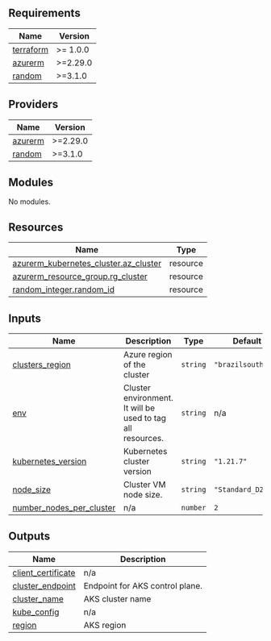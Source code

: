 <!-- BEGIN_TF_DOCS -->
## Requirements

| Name | Version |
|------|---------|
| <a name="requirement_terraform"></a> [terraform](#requirement\_terraform) | >= 1.0.0 |
| <a name="requirement_azurerm"></a> [azurerm](#requirement\_azurerm) | >=2.29.0 |
| <a name="requirement_random"></a> [random](#requirement\_random) | >=3.1.0 |

## Providers

| Name | Version |
|------|---------|
| <a name="provider_azurerm"></a> [azurerm](#provider\_azurerm) | >=2.29.0 |
| <a name="provider_random"></a> [random](#provider\_random) | >=3.1.0 |

## Modules

No modules.

## Resources

| Name | Type |
|------|------|
| [azurerm_kubernetes_cluster.az_cluster](https://registry.terraform.io/providers/hashicorp/azurerm/latest/docs/resources/kubernetes_cluster) | resource |
| [azurerm_resource_group.rg_cluster](https://registry.terraform.io/providers/hashicorp/azurerm/latest/docs/resources/resource_group) | resource |
| [random_integer.random_id](https://registry.terraform.io/providers/hashicorp/random/latest/docs/resources/integer) | resource |

## Inputs

| Name | Description | Type | Default | Required |
|------|-------------|------|---------|:--------:|
| <a name="input_clusters_region"></a> [clusters\_region](#input\_clusters\_region) | Azure region of the cluster | `string` | `"brazilsouth"` | no |
| <a name="input_env"></a> [env](#input\_env) | Cluster environment. It will be used to tag all resources. | `string` | n/a | yes |
| <a name="input_kubernetes_version"></a> [kubernetes\_version](#input\_kubernetes\_version) | Kubernetes cluster version | `string` | `"1.21.7"` | no |
| <a name="input_node_size"></a> [node\_size](#input\_node\_size) | Cluster VM node size. | `string` | `"Standard_D2_v2"` | no |
| <a name="input_number_nodes_per_cluster"></a> [number\_nodes\_per\_cluster](#input\_number\_nodes\_per\_cluster) | n/a | `number` | `2` | no |

## Outputs

| Name | Description |
|------|-------------|
| <a name="output_client_certificate"></a> [client\_certificate](#output\_client\_certificate) | n/a |
| <a name="output_cluster_endpoint"></a> [cluster\_endpoint](#output\_cluster\_endpoint) | Endpoint for AKS control plane. |
| <a name="output_cluster_name"></a> [cluster\_name](#output\_cluster\_name) | AKS cluster name |
| <a name="output_kube_config"></a> [kube\_config](#output\_kube\_config) | n/a |
| <a name="output_region"></a> [region](#output\_region) | AKS region |
<!-- END_TF_DOCS -->